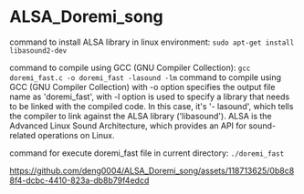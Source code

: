 # ALSA_Doremi_song


command to install ALSA library in linux environment: `sudo apt-get install libasound2-dev`




command to compile using GCC (GNU Compiler Collection): `gcc doremi_fast.c -o doremi_fast -lasound -lm`
command to compile using GCC (GNU Compiler Collection) with -o option specifies the output file name as 'doremi_fast', with -l option is used to specify a library that needs to be linked with the compiled code. In this case, it's '- lasound', which tells the compiler to link against the ALSA library ('libasound'). ALSA is the Advanced Linux Sound Architecture, which provides an API for sound-related operations on Linux. 



command for execute doremi_fast file in current directory: `./doremi_fast`
 
 
 




https://github.com/deng0004/ALSA_Doremi_song/assets/118713625/0b8c88f4-dcbc-4410-823a-db8b79f4edcd



